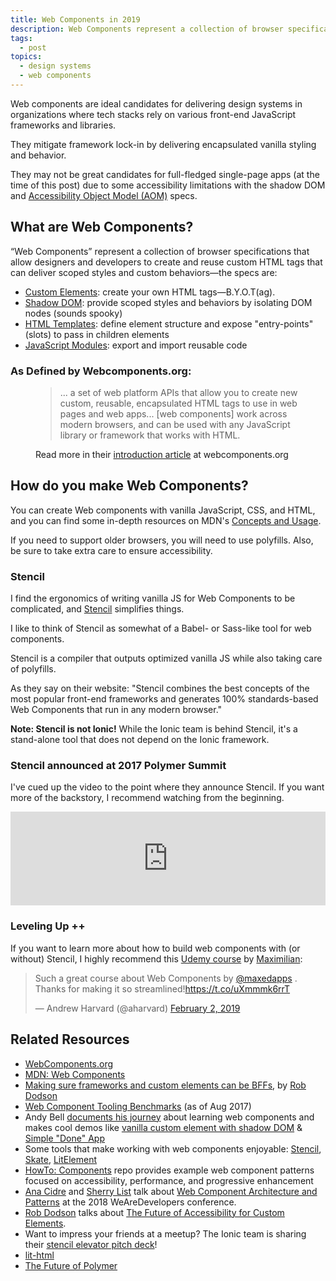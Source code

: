 ```yaml
---
title: Web Components in 2019
description: Web Components represent a collection of browser specifications that allow designers and developers to create and reuse custom HTML tags that can deliver scoped styles and custom behaviors.
tags:
  - post
topics:
  - design systems
  - web components
---
```


Web components are ideal candidates for delivering design systems in organizations where tech stacks rely on various front-end JavaScript frameworks and libraries.

They mitigate framework lock-in by delivering encapsulated vanilla styling and behavior.

They may not be great candidates for full-fledged single-page apps (at the time of this post) due to some accessibility limitations with the shadow DOM and [Accessibility Object Model (AOM)](http://wicg.github.io/aom/explainer.html) specs.

## What are Web Components?

“Web Components” represent a collection of browser specifications that allow designers and developers to create and reuse custom HTML tags that can deliver scoped styles and custom behaviors—the specs are:

- [Custom Elements](https://developer.mozilla.org/en-US/docs/Web/Web_Components/Using_custom_elements): create your own HTML tags—B.Y.O.T(ag).
- [Shadow DOM](https://developer.mozilla.org/en-US/docs/Web/Web_Components/Using_shadow_DOM): provide scoped styles and behaviors by isolating DOM nodes (sounds spooky)
- [HTML Templates](https://developer.mozilla.org/en-US/docs/Web/Web_Components/Using_templates_and_slots): define element structure and expose "entry-points" (slots) to pass in children elements
- [JavaScript Modules](https://hacks.mozilla.org/2018/03/es-modules-a-cartoon-deep-dive/): export and import reusable code

### As Defined by Webcomponents.org:

<figure>
  <blockquote>... a set of web platform APIs that allow you to create new custom, reusable, encapsulated HTML tags to use in web pages and web apps... [web components] work across modern browsers, and can be used with any JavaScript library or framework that works with HTML.</blockquote>
  <figcaption>Read more in their <a href="https://www.webcomponents.org/introduction" target="_blank">introduction article</a> at webcomponents.org</figcaption>
</figure>

## How do you make Web Components?

You can create Web components with vanilla JavaScript, CSS, and HTML, and you can find some in-depth resources on MDN's [Concepts and Usage](https://developer.mozilla.org/en-US/docs/Web/Web_Components).

If you need to support older browsers, you will need to use polyfills. Also, be sure to take extra care to ensure accessibility.

### Stencil

I find the ergonomics of writing vanilla JS for Web Components to be complicated, and [Stencil](https://stenciljs.com/) simplifies things.

I like to think of Stencil as somewhat of a Babel- or Sass-like tool for web components.

Stencil is a compiler that outputs optimized vanilla JS while also taking care of polyfills.

As they say on their website: "Stencil combines the best concepts of the most popular front-end frameworks and generates 100% standards-based Web Components that run in any modern browser."

**Note: Stencil is not Ionic!** While the Ionic team is behind Stencil, it's a stand-alone tool that does not depend on the Ionic framework.

### Stencil announced at 2017 Polymer Summit

I've cued up the video to the point where they announce Stencil. If you want more of the backstory, I recommend watching from the beginning.

<div class="video__wrapper">
<iframe width="100%" src="https://www.youtube.com/embed/UfD-k7aHkQE?start=566" frameborder="0" allow="accelerometer; autoplay; encrypted-media; gyroscope; picture-in-picture" allowfullscreen></iframe>
</div>

### Leveling Up ++

If you want to learn more about how to build web components with (or without) Stencil, I highly recommend this [Udemy course](https://www.udemy.com/web-components-stenciljs-build-custom-html-elements/) by [Maximilian](https://twitter.com/maxedapps):

<blockquote class="twitter-tweet" data-lang="en"><p lang="en" dir="ltr">Such a great course about Web Components by <a href="https://twitter.com/maxedapps?ref_src=twsrc%5Etfw">@maxedapps</a> . Thanks for making it so streamlined!<a href="https://t.co/uXmmmk6rrT">https://t.co/uXmmmk6rrT</a></p>&mdash; Andrew Harvard (@aharvard) <a href="https://twitter.com/aharvard/status/1091746414718271489?ref_src=twsrc%5Etfw">February 2, 2019</a></blockquote>
<script async src="https://platform.twitter.com/widgets.js" charset="utf-8"></script>

## Related Resources

- [WebComponents.org](https://www.webcomponents.org/)
- [MDN: Web Components](https://developer.mozilla.org/en-US/docs/Web/Web_Components)
- [Making sure frameworks and custom elements can be BFFs](https://custom-elements-everywhere.com/), by [Rob Dodson](https://twitter.com/rob_dodson)
- [Web Component Tooling Benchmarks](https://medium.com/@thangman22/stencil-js-vs-lit-element-vs-vanilla-vs-shadow-dom-vs-vue-js-5d2ade971183) (as of Aug 2017)
- Andy Bell [documents his journey](https://webcomponents.club/) about learning web components and makes cool demos like [vanilla custom element with shadow DOM](https://codepen.io/andybelldesign/pen/ZREjYg) & [Simple "Done" App](https://codepen.io/hankchizljaw/project/editor/a7eeabf2783faf9dfb447c8652721b2f)
- Some tools that make working with web components enjoyable: [Stencil](https://stenciljs.com/), [Skate](https://github.com/skatejs/skatejs), [LitElement](https://github.com/Polymer/lit-element)
- [HowTo: Components](https://github.com/GoogleChromeLabs/howto-components) repo provides example web component patterns focused on accessibility, performance, and progressive enhancement
- [Ana Cidre](https://twitter.com/AnaCidre_) and [Sherry List](https://twitter.com/sherrrylst) talk about [Web Component Architecture and Patterns](https://www.youtube.com/watch?v=hdSz1EKjK10&feature=youtu.be) at the 2018 WeAreDevelopers conference.
- [Rob Dodson](https://twitter.com/rob_dodson) talks about [The Future of Accessibility for Custom Elements](https://robdodson.me/the-future-of-accessibility-for-custom-elements/).
- Want to impress your friends at a meetup? The Ionic team is sharing their [stencil elevator pitch deck](https://ionic-team.github.io/stencil-present/)!
- [lit-html](https://lit-html.polymer-project.org/)
- [The Future of Polymer](https://43081j.com/2018/08/future-of-polymer)
